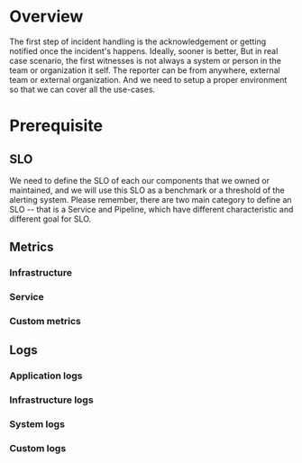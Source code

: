 # Overview
The first step of incident handling is the acknowledgement or getting notified once the incident's happens. Ideally, sooner is better, But in real case scenario, the first witnesses is not always a system or person in the team or organization it self. The reporter can be from anywhere, external team or external organization. And we need to setup a proper environment so that we can cover all the use-cases.

# Prerequisite
## SLO
We need to define the SLO of each our components that we owned or maintained, and we will use this SLO as a benchmark or a threshold of the alerting system. Please remember, there are two main category to define an SLO -- that is a Service and Pipeline, which have different characteristic and different goal for SLO.

## Metrics
### Infrastructure
### Service
### Custom metrics

## Logs
### Application logs
### Infrastructure logs
### System logs
### Custom logs
